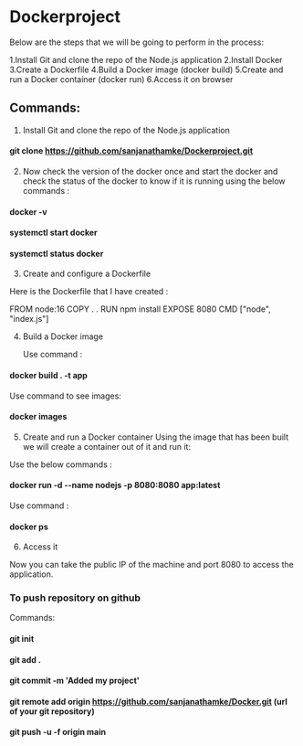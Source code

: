 # Dockerproject
Below are the steps that we will be going to perform in the process:

1.Install Git and clone the repo of the Node.js application
2.Install Docker
3.Create a Dockerfile
4.Build a Docker image (docker build)
5.Create and run a Docker container (docker run)
6.Access it on browser


## Commands:

1. Install Git and clone the repo of the Node.js application

#### git clone https://github.com/sanjanathamke/Dockerproject.git


2. Now check the version of the docker once and start the docker and check the status of the docker to know if it is running using the below commands :

#### docker -v 
#### systemctl start docker
#### systemctl status docker

3. Create and configure a Dockerfile


Here is the Dockerfile that I have created :

FROM node:16
COPY . .
RUN npm install
EXPOSE 8080
CMD ["node", "index.js"]



4. Build a Docker image

   Use command :

#### docker build . -t app

Use command to see images:

#### docker images

5. Create and run a Docker container
Using the image that has been built we will create a container out of it and run it:

Use the below commands :

#### docker run -d --name nodejs -p 8080:8080 app:latest



Use command :

#### docker ps 


6. Access it

Now you can take the public IP of the machine and port 8080 to access the application.




### To push repository on github

Commands:


#### git init
#### git add .
#### git commit -m 'Added my project'
#### git remote add origin https://github.com/sanjanathamke/Docker.git (url of your git repository)
#### git push -u -f origin main
